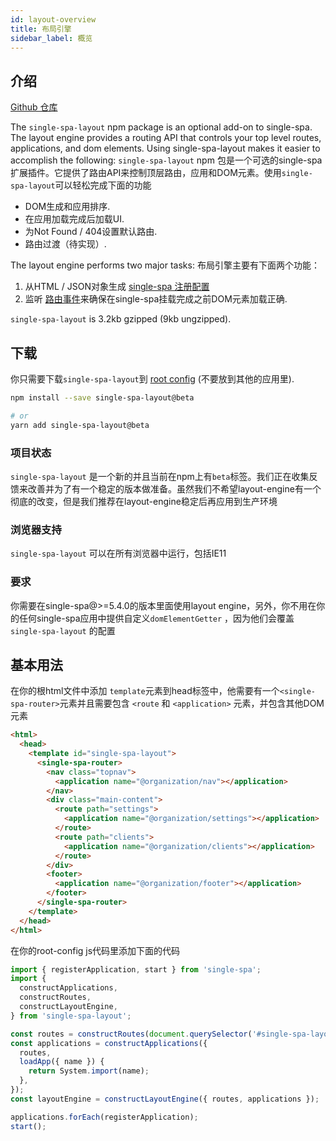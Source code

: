 ```yaml
---
id: layout-overview
title: 布局引擎
sidebar_label: 概览
---
```


## 介绍

[Github 仓库](https://github.com/single-spa/single-spa-layout/)

The `single-spa-layout` npm package is an optional add-on to single-spa. The layout engine provides a routing API that controls your top level routes, applications, and dom elements. Using single-spa-layout makes it easier to accomplish the following:
`single-spa-layout` npm 包是一个可选的single-spa扩展插件。它提供了路由API来控制顶层路由，应用和DOM元素。使用`single-spa-layout`可以轻松完成下面的功能

- DOM生成和应用排序.
- 在应用加载完成后加载UI.
- 为Not Found / 404设置默认路由.
- 路由过渡（待实现）.

The layout engine performs two major tasks:
布局引擎主要有下面两个功能：

1. 从HTML / JSON对象生成 [single-spa 注册配置](/docs/api/#configuration-object)
1. 监听 [路由事件](/docs/api/#events)来确保在single-spa挂载完成之前DOM元素加载正确.

`single-spa-layout` is 3.2kb gzipped (9kb ungzipped).

## 下载

你只需要下载`single-spa-layout`到 [root config](/docs/configuration/) (不要放到其他的应用里).

```sh
npm install --save single-spa-layout@beta

# or
yarn add single-spa-layout@beta
```

### 项目状态

`single-spa-layout` 是一个新的并且当前在npm上有`beta`标签。我们正在收集反馈来改善并为了有一个稳定的版本做准备。虽然我们不希望layout-engine有一个彻底的改变，但是我们推荐在layout-engine稳定后再应用到生产环境
### 浏览器支持

`single-spa-layout` 可以在所有浏览器中运行，包括IE11

### 要求

你需要在single-spa@>=5.4.0的版本里面使用layout engine，另外，你不用在你的任何single-spa应用中提供自定义`domElementGetter` ，因为他们会覆盖 `single-spa-layout` 的配置

## 基本用法

在你的根html文件中添加 `template`元素到head标签中，他需要有一个`<single-spa-router>`元素并且需要包含 `<route` 和 `<application>` 元素，并包含其他DOM元素  
```html
<html>
  <head>
    <template id="single-spa-layout">
      <single-spa-router>
        <nav class="topnav">
          <application name="@organization/nav"></application>
        </nav>
        <div class="main-content">
          <route path="settings">
            <application name="@organization/settings"></application>
          </route>
          <route path="clients">
            <application name="@organization/clients"></application>
          </route>
        </div>
        <footer>
          <application name="@organization/footer"></application>
        </footer>
      </single-spa-router>
    </template>
  </head>
</html>
```

在你的root-config js代码里添加下面的代码

```js
import { registerApplication, start } from 'single-spa';
import {
  constructApplications,
  constructRoutes,
  constructLayoutEngine,
} from 'single-spa-layout';

const routes = constructRoutes(document.querySelector('#single-spa-layout'));
const applications = constructApplications({
  routes,
  loadApp({ name }) {
    return System.import(name);
  },
});
const layoutEngine = constructLayoutEngine({ routes, applications });

applications.forEach(registerApplication);
start();
```
